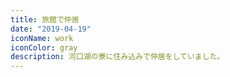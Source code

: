 ```yaml
---
title: 旅館で仲居
date: "2019-04-19"
iconName: work
iconColor: gray
description: 河口湖の寮に住み込みで仲居をしていました。
---
```

